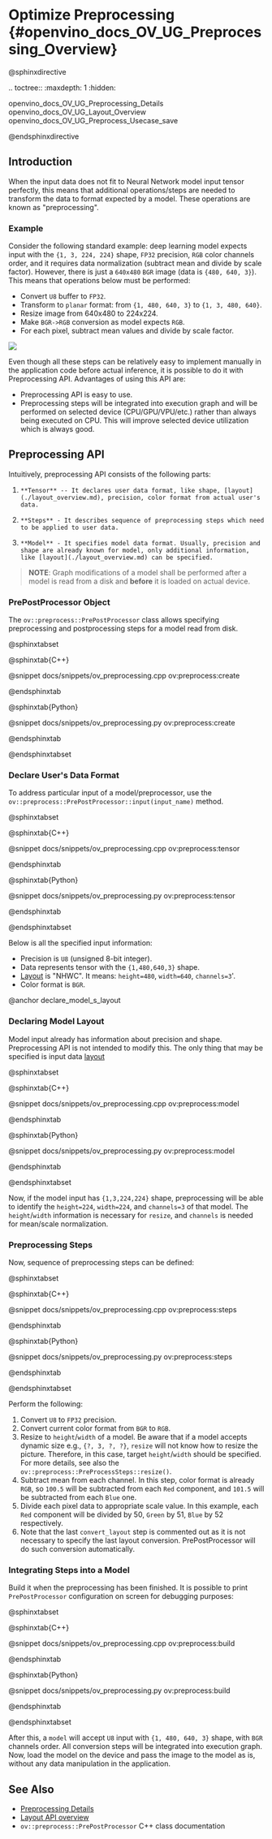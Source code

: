 # Optimize Preprocessing {#openvino_docs_OV_UG_Preprocessing_Overview}

@sphinxdirective

.. toctree::
   :maxdepth: 1
   :hidden:

   openvino_docs_OV_UG_Preprocessing_Details
   openvino_docs_OV_UG_Layout_Overview
   openvino_docs_OV_UG_Preprocess_Usecase_save

@endsphinxdirective

## Introduction

When the input data does not fit to Neural Network model input tensor perfectly, this means that additional operations/steps are needed to transform the data to format expected by a model. These operations are known as "preprocessing".

### Example
Consider the following standard example: deep learning model expects input with the `{1, 3, 224, 224}` shape, `FP32` precision, `RGB` color channels order, and it requires data normalization (subtract mean and divide by scale factor). However, there is just a `640x480` `BGR` image (data is `{480, 640, 3}`). This means that operations below must be performed:
 - Convert `U8` buffer to `FP32`.
 - Transform to `planar` format: from `{1, 480, 640, 3}` to `{1, 3, 480, 640}`.
 - Resize image from 640x480 to 224x224.
 - Make `BGR->RGB` conversion as model expects `RGB`.
 - For each pixel, subtract mean values and divide by scale factor.


![](img/preprocess_not_fit.png)


Even though all these steps can be relatively easy to implement manually in the application code before actual inference, it is possible to do it with Preprocessing API. Advantages of using this API are:
 - Preprocessing API is easy to use.
 - Preprocessing steps will be integrated into execution graph and will be performed on selected device (CPU/GPU/VPU/etc.) rather than always being executed on CPU. This will improve selected device utilization which is always good.

## Preprocessing API

Intuitively, preprocessing API consists of the following parts:
 1. 	**Tensor** -- It declares user data format, like shape, [layout](./layout_overview.md), precision, color format from actual user's data.
 2. 	**Steps** - It describes sequence of preprocessing steps which need to be applied to user data.
 3. 	**Model** - It specifies model data format. Usually, precision and shape are already known for model, only additional information, like [layout](./layout_overview.md) can be specified.

> **NOTE**: Graph modifications of a model shall be performed after a model is read from a disk and **before** it is loaded on actual device.

### PrePostProcessor Object

The `ov::preprocess::PrePostProcessor` class allows specifying preprocessing and postprocessing steps for a model read from disk.

@sphinxtabset

@sphinxtab{C++}

@snippet docs/snippets/ov_preprocessing.cpp ov:preprocess:create

@endsphinxtab

@sphinxtab{Python}

@snippet docs/snippets/ov_preprocessing.py ov:preprocess:create

@endsphinxtab

@endsphinxtabset

### Declare User's Data Format

To address particular input of a model/preprocessor, use the `ov::preprocess::PrePostProcessor::input(input_name)` method.

@sphinxtabset

@sphinxtab{C++}

@snippet docs/snippets/ov_preprocessing.cpp ov:preprocess:tensor

@endsphinxtab

@sphinxtab{Python}

@snippet docs/snippets/ov_preprocessing.py ov:preprocess:tensor

@endsphinxtab

@endsphinxtabset

Below is all the specified input information:
 - Precision is `U8` (unsigned 8-bit integer).
 - Data represents tensor with the `{1,480,640,3}` shape.
 - [Layout](./layout_overview.md) is "NHWC". It means: `height=480`, `width=640`, `channels=3`'.
 - Color format is `BGR`.

@anchor declare_model_s_layout
### Declaring Model Layout

Model input already has information about precision and shape. Preprocessing API is not intended to modify this. The only thing that may be specified is input data [layout](./layout_overview.md)

@sphinxtabset

@sphinxtab{C++}

@snippet docs/snippets/ov_preprocessing.cpp ov:preprocess:model

@endsphinxtab

@sphinxtab{Python}

@snippet docs/snippets/ov_preprocessing.py ov:preprocess:model

@endsphinxtab

@endsphinxtabset


Now, if the model input has `{1,3,224,224}` shape, preprocessing will be able to identify the `height=224`, `width=224`, and `channels=3` of that model. The `height`/`width` information is necessary for `resize`, and `channels` is needed for mean/scale normalization.

### Preprocessing Steps

Now, sequence of preprocessing steps can be defined:

@sphinxtabset

@sphinxtab{C++}

@snippet docs/snippets/ov_preprocessing.cpp ov:preprocess:steps

@endsphinxtab

@sphinxtab{Python}

@snippet docs/snippets/ov_preprocessing.py ov:preprocess:steps

@endsphinxtab

@endsphinxtabset

Perform the following:

   1. Convert `U8` to `FP32` precision.
   2. Convert current color format from `BGR` to `RGB`.
   3. Resize to `height`/`width` of a model. Be aware that if a model accepts dynamic size e.g., `{?, 3, ?, ?}`, `resize` will not know how to resize the picture. Therefore, in this case, target `height`/`width` should be specified. For more details, see also the `ov::preprocess::PreProcessSteps::resize()`.
   4. Subtract mean from each channel. In this step, color format is already `RGB`, so `100.5` will be subtracted from each `Red` component, and `101.5` will be subtracted from each `Blue` one.
   5. Divide each pixel data to appropriate scale value. In this example, each `Red` component will be divided by 50, `Green` by 51, `Blue` by 52 respectively.
   6. Note that the last `convert_layout` step is commented out as it is not necessary to specify the last layout conversion. PrePostProcessor will do such conversion automatically.

### Integrating Steps into a Model

Build it when the preprocessing has been finished. It is possible to print `PrePostProcessor` configuration on screen for debugging purposes:

@sphinxtabset

@sphinxtab{C++}

@snippet docs/snippets/ov_preprocessing.cpp ov:preprocess:build

@endsphinxtab

@sphinxtab{Python}

@snippet docs/snippets/ov_preprocessing.py ov:preprocess:build

@endsphinxtab

@endsphinxtabset


After this, a `model` will accept `U8` input with `{1, 480, 640, 3}` shape, with `BGR` channels order. All conversion steps will be integrated into execution graph. Now, load the model on the device and pass the image to the model as is, without any data manipulation in the application.


## See Also

* [Preprocessing Details](./preprocessing_details.md)
* [Layout API overview](./layout_overview.md)
* <code>ov::preprocess::PrePostProcessor</code> C++ class documentation
